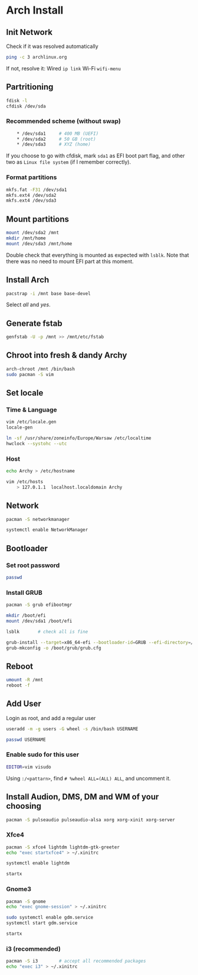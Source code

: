 # Arch Install

## Init Network

Check if it was resolved automatically

```bash
ping -c 3 archlinux.org
```

If not, resolve it:
Wired   `ip link`
Wi-Fi   `wifi-menu`

## Partritioning

```bash
fdisk -l
cfdisk /dev/sda
```

### Recommended scheme (without swap)

```bash
    * /dev/sda1     # 400 MB (UEFI)
    * /dev/sda2     # 50 GB (root)
    * /dev/sda3     # XYZ (home)
```

If you choose to go with cfdisk, mark `sda1` as EFI boot part flag, and other two as `Linux file system` (if I remember correctly).

### Format partitions

```bash
mkfs.fat -F31 /dev/sda1
mkfs.ext4 /dev/sda2
mkfs.ext4 /dev/sda3
```

## Mount partitions

```bash
mount /dev/sda2 /mnt
mkdir /mnt/home
mount /dev/sda3 /mnt/home
```

Double check that everything is mounted as expected with `lsblk`. Note that there was no need to mount EFI part at this moment.

## Install Arch

```bash
pacstrap -i /mnt base base-devel
```

Select _all_ and _yes_.

## Generate fstab

```bash
genfstab -U -p /mnt >> /mnt/etc/fstab
```

## Chroot into fresh & dandy Archy

```bash
arch-chroot /mnt /bin/bash
sudo pacman -S vim
```

## Set locale

### Time & Language

```bash
vim /etc/locale.gen
locale-gen

ln -sf /usr/share/zoneinfo/Europe/Warsaw /etc/localtime
hwclock --systohc --utc
```

### Host

```bash
echo Archy > /etc/hostname

vim /etc/hosts
    > 127.0.1.1  localhost.localdomain Archy
```

## Network

```bash
pacman -S networkmanager

systemctl enable NetworkManager
```

## Bootloader

### Set root password

```bash
passwd
```

### Install GRUB

```bash
pacman -S grub efibootmgr

mkdir /boot/efi
mount /dev/sda1 /boot/efi

lsblk       # check all is fine

grub-install --target=x86_64-efi --bootloader-id=GRUB --efi-directory=/boot/efi --recheck
grub-mkconfig -o /boot/grub/grub.cfg
```

## Reboot

```bash
umount -R /mnt
reboot -f
```

## Add User

Login as root, and add a regular user

```bash
useradd -m -g users -G wheel -s /bin/bash USERNAME

passwd USERNAME
```

### Enable sudo for this user

```bash
EDITOR=vim visudo
```

Using `:/<pattarn>`, find `# %wheel ALL=(ALL) ALL`, and uncomment it.

## Install Audion, DMS, DM and WM of your choosing

```bash
pacman -S pulseaudio pulseaudio-alsa xorg xorg-xinit xorg-server
```

### Xfce4

```bash
pacman -S xfce4 lightdm lightdm-gtk-greeter
echo "exec startxfce4" > ~/.xinitrc

systemctl enable lightdm

startx
```

### Gnome3

```bash
pacman -S gnome
echo "exec gnome-session" > ~/.xinitrc

sudo systemctl enable gdm.service
systemctl start gdm.service

startx
```

### i3 (recommended)

```bash
pacman -S i3        # accept all recommended packages
echo "exec i3" > ~/.xinitrc
```
